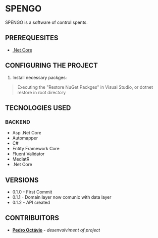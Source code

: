 # SPENGO
SPENGO is a software of control spents.
## PREREQUESITES
* [.Net Core](https://dotnet.microsoft.com/download)
## CONFIGURING THE PROJECT
1) Install necessary packges:
> Executing the "Restore NuGet Packges" in Visual Studio, or dotnet restore in root directory
## TECNOLOGIES USED
### BACKEND
* Asp .Net Core
* Automapper
* C#
* Entity Framework Core
* Fluent Validator
* MediatR
* .Net Core
## VERSIONS
* 0.1.0 - First Commit
* 0.1.1 - Domain layer now comunic with data layer
* 0.1.2 - API created
## CONTRIBUITORS
* [**Pedro Octávio**](https://github.com/pedro-octavio) - *desenvolviment of project*
